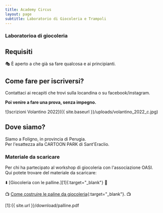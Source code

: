 ```yaml
---
title: Academy Circus
layout: page
subtitle: Laboratorio di Giocoleria e Trampoli
---
```


### Laboratorioa di giocoleria

## Requisiti
🎭 È aperto a che già sa fare qualcosa e ai principianti.

## Come fare per iscriversi?
Contattaci ai recapiti che trovi sulla locandina o su facebook/instagram.

**Poi venire a fare una prova, senza impegno.**

![Iscrizioni Volantino 2022]({{ site.baseurl }}/uploads/volantino_2022_c.jpg)

## Dove siamo?
Siamo a Foligno, in provincia di Perugia.  
Per l'esattezza alla CARTOON PARK di Sant'Eraclio.

### Materiale da scaricare

<p class="box-note">

Per chi ha partecipato al workshop di giocoleria con l'associazione OASI.
Qui potete trovare del materiale da scaricare:

⬇️ [Giocoleria con le palline.][1]{:target="_blank"} 📄

📺 [Come costruire le paline da giocoleria](https://youtu.be/54uFbAGv4dU "Come costruire le paline da giocoleria"){:target="_blank"}. 📺

[1]:{{ site.url }}/download/palline.pdf
  
</p>
